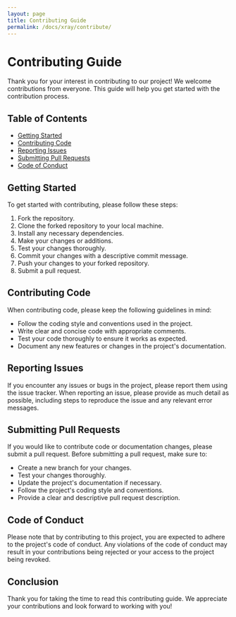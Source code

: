 ```yaml
---
layout: page
title: Contributing Guide
permalink: /docs/xray/contribute/
---
```


# Contributing Guide

Thank you for your interest in contributing to our project! We welcome contributions from everyone. This guide will help you get started with the contribution process.

## Table of Contents
- [Getting Started](#getting-started)
- [Contributing Code](#contributing-code)
- [Reporting Issues](#reporting-issues)
- [Submitting Pull Requests](#submitting-pull-requests)
- [Code of Conduct](#code-of-conduct)

## Getting Started

To get started with contributing, please follow these steps:

1. Fork the repository.
2. Clone the forked repository to your local machine.
3. Install any necessary dependencies.
4. Make your changes or additions.
5. Test your changes thoroughly.
6. Commit your changes with a descriptive commit message.
7. Push your changes to your forked repository.
8. Submit a pull request.

## Contributing Code

When contributing code, please keep the following guidelines in mind:

- Follow the coding style and conventions used in the project.
- Write clear and concise code with appropriate comments.
- Test your code thoroughly to ensure it works as expected.
- Document any new features or changes in the project's documentation.

## Reporting Issues

If you encounter any issues or bugs in the project, please report them using the issue tracker. When reporting an issue, please provide as much detail as possible, including steps to reproduce the issue and any relevant error messages.

## Submitting Pull Requests

If you would like to contribute code or documentation changes, please submit a pull request. Before submitting a pull request, make sure to:

- Create a new branch for your changes.
- Test your changes thoroughly.
- Update the project's documentation if necessary.
- Follow the project's coding style and conventions.
- Provide a clear and descriptive pull request description.

## Code of Conduct

Please note that by contributing to this project, you are expected to adhere to the project's code of conduct. Any violations of the code of conduct may result in your contributions being rejected or your access to the project being revoked.

## Conclusion

Thank you for taking the time to read this contributing guide. We appreciate your contributions and look forward to working with you!
